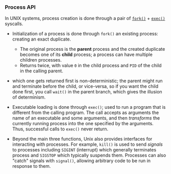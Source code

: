 ### Process API

In UNIX systems, process creation is done through a pair of [`fork()`](https://man7.org/linux/man-pages/man2/fork.2.html) + [`exec()`](https://man7.org/linux/man-pages/man3/exec.3.html) syscalls.

- Initialization of a process is done through `fork()` an existing process: creating an exact duplicate.
  
  - The original process is the **parent** process and the created duplicate becomes one of its **child** process; a process can have multiple children processes.
  - Returns twice, with value `0` in the child process and `PID` of the child in the calling parent.

- which one gets returned first is non-deterministic; the parent might run and terminate before the child, or vice-versa, so if you want the child done first, you call `wait()` in the parent branch, which gives the illusion of determinism.

- Executable loading is done through `exec()`; used to run a program that is different from the calling program. The call accepts as arguments the name of an executable and some arguments, and then *transforms* the currently running process into the one specified by the arguments. Thus, successful calls to `exec()` never return.

- Beyond the main three functions, Unix also provides interfaces for interacting
  with processes. For example, `kill()` is used to send *signals* to processes
  including `SIGINT` (interrupt) which generally terminates process and `SIGSTOP` which typically suspends them. Processes can also "catch" signals with `signal()`, allowing arbitrary code to be run in response to them.
